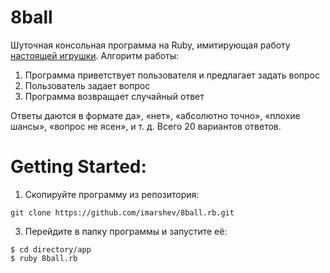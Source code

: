 # 8ball
Шуточная консольная программа на Ruby, имитирующая работу [настоящей игрушки](https://ru.wikipedia.org/wiki/Magic_8_ball). Алгоритм работы:

1. Программа приветствует пользователя и предлагает задать вопрос
2. Пользователь задает вопрос
3. Программа возвращает случайный ответ

Ответы даются в формате да», «нет», «абсолютно точно», «плохие шансы», «вопрос не ясен», и т. д. Всего 20 вариантов ответов.

# Getting Started: 
1. Скопируйте программу из репозитория:
```
git clone https://github.com/imarshev/8ball.rb.git
```
3. Перейдите в папку программы и запустите её:
```
$ cd directory/app
$ ruby 8ball.rb
```
